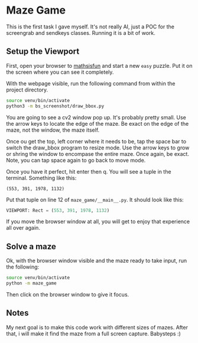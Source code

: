 # Maze Game

This is the first task I gave myself. It's not really AI, just a POC for the screengrab and sendkeys
classes. Running it is a bit of work.

## Setup the Viewport

First, open your browser to [mathsisfun](https://www.mathsisfun.com/games/mazes.html) and start a
new `easy` puzzle. Put it on the screen where you can see it completely.

With the webpage visible, run the following command from within the project directory.

```bash
source venv/bin/activate
python3 -m bs_screenshot/draw_bbox.py
```

You are going to see a cv2 window pop up. It's probably pretty small. Use the arrow keys to locate
the edge of the maze. Be exact on the edge of the maze, not the window, the maze itself.

Once ou get the top, left corner where it needs to be, tap the space bar to switch the draw_bbox
program to resize mode. Use the arrow keys to grow or shring the window to encompase the entire
maze. Once again, be exact. Note, you can tap space again to go back to move mode.

Once you have it perfect, hit enter then q. You will see a tuple in the terminal.
Something like this:

```
(553, 391, 1978, 1132)
```

Put that tuple on line 12 of `maze_game/__main__.py`. It should look like this:

```python
VIEWPORT: Rect = (553, 391, 1978, 1132)
```

If you move the browser window at all, you will get to enjoy that experience all over again.

## Solve a maze

Ok, with the browser window visible and the maze ready to take input, run the following:

```bash
source venv/bin/activate
python -m maze_game
```

Then click on the browser window to give it focus.

## Notes

My next goal is to make this code work with different sizes of mazes. After that, i will make it
find the maze from a full screen capture. Babysteps :)

